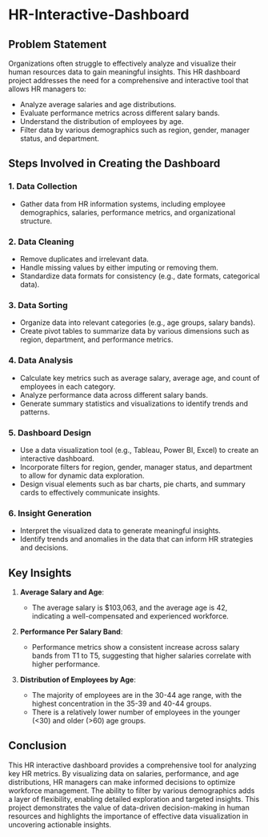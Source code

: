 # HR-Interactive-Dashboard

## Problem Statement
Organizations often struggle to effectively analyze and visualize their human resources data to gain meaningful insights. This HR dashboard project addresses the need for a comprehensive and interactive tool that allows HR managers to:
- Analyze average salaries and age distributions.
- Evaluate performance metrics across different salary bands.
- Understand the distribution of employees by age.
- Filter data by various demographics such as region, gender, manager status, and department.

## Steps Involved in Creating the Dashboard

### 1. Data Collection
- Gather data from HR information systems, including employee demographics, salaries, performance metrics, and organizational structure.

### 2. Data Cleaning
- Remove duplicates and irrelevant data.
- Handle missing values by either imputing or removing them.
- Standardize data formats for consistency (e.g., date formats, categorical data).

### 3. Data Sorting
- Organize data into relevant categories (e.g., age groups, salary bands).
- Create pivot tables to summarize data by various dimensions such as region, department, and performance metrics.

### 4. Data Analysis
- Calculate key metrics such as average salary, average age, and count of employees in each category.
- Analyze performance data across different salary bands.
- Generate summary statistics and visualizations to identify trends and patterns.

### 5. Dashboard Design
- Use a data visualization tool (e.g., Tableau, Power BI, Excel) to create an interactive dashboard.
- Incorporate filters for region, gender, manager status, and department to allow for dynamic data exploration.
- Design visual elements such as bar charts, pie charts, and summary cards to effectively communicate insights.

### 6. Insight Generation
- Interpret the visualized data to generate meaningful insights.
- Identify trends and anomalies in the data that can inform HR strategies and decisions.

## Key Insights

1. **Average Salary and Age**:
   - The average salary is $103,063, and the average age is 42, indicating a well-compensated and experienced workforce.

2. **Performance Per Salary Band**:
   - Performance metrics show a consistent increase across salary bands from T1 to T5, suggesting that higher salaries correlate with higher performance.

3. **Distribution of Employees by Age**:
   - The majority of employees are in the 30-44 age range, with the highest concentration in the 35-39 and 40-44 groups.
   - There is a relatively lower number of employees in the younger (<30) and older (>60) age groups.

## Conclusion
This HR interactive dashboard provides a comprehensive tool for analyzing key HR metrics. By visualizing data on salaries, performance, and age distributions, HR managers can make informed decisions to optimize workforce management. The ability to filter by various demographics adds a layer of flexibility, enabling detailed exploration and targeted insights. This project demonstrates the value of data-driven decision-making in human resources and highlights the importance of effective data visualization in uncovering actionable insights.
